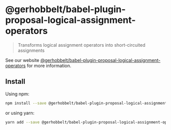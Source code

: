 # @gerhobbelt/babel-plugin-proposal-logical-assignment-operators

> Transforms logical assignment operators into short-circuited assignments

See our website [@gerhobbelt/babel-plugin-proposal-logical-assignment-operators](https://new.babeljs.io/docs/en/next/babel-plugin-proposal-logical-assignment-operators.html) for more information.

## Install

Using npm:

```sh
npm install --save @gerhobbelt/babel-plugin-proposal-logical-assignment-operators
```

or using yarn:

```sh
yarn add --save @gerhobbelt/babel-plugin-proposal-logical-assignment-operators
```
